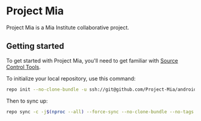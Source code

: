Project Mia
===========

Project Mia is a Mia Institute collaborative project.

Getting started
---------------

To get started with Project Mia, you'll need to get familiar with [Source Control Tools](https://source.android.com/setup/develop).

To initialize your local repository, use this command:
```bash
repo init --no-clone-bundle -u ssh://git@github.com/Project-Mia/android_manifest.git -b takina
```

Then to sync up:
```bash
repo sync -c -j$(nproc --all) --force-sync --no-clone-bundle --no-tags --optimized-fetch --prune
```
